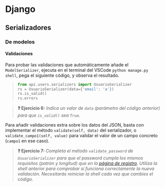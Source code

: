 # Django
## Serializadores
### De modelos
#### Validaciones

Para probar las validaciones que automáticamente añade el `ModelSerializer`, ejecuta en el terminal del VSCode `python manage.py shell`, pega el siguiente código, y observa el resultado.

> ```python
> from api.users.serializers import UsuarioSerializer
> rs = UsuarioSerializer(data={'email': 'a'})
> rs.is_valid()
> rs.errors
> ```

> **❓ Ejercicio 6:** _Indica un valor de `data` (parámetro del código anterior) para que `is_valid()` sea `True`._

Para añadir validaciones extra sobre los datos del JSON, basta con implementar el método `validate(self, data)` del serializador, o `validate_campo1(self, value)` para validar el valor de un campo concreto (`campo1` en ese caso).

> **❓ Ejercicio 7:** _Completa el método `validate_password` de `UsuarioSerializer` para que el password cumpla los mismos requisitos (patrón y longitud) que en la [página de registro](../html/registro.md#password). Utiliza la shell anterior para comprobar si funciona correctamente la nueva validación. Necesitarás reiniciar la shell cada vez que cambies el código._

